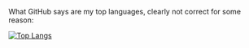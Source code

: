 What GitHub says are my top languages, clearly not correct for some reason:

[![Top Langs](github-readme-stats-5mob3ti44-thwaller.vercel.app/api/top-langs/?username=thwaller&layout=compact&langs_count=8&theme=dark&count_private=true)](https://github.com/thwaller/github-readme-stats)

<!--
**thwaller/thwaller** is a ✨ _special_ ✨ repository because its `README.md` (this file) appears on your GitHub profile.

Here are some ideas to get you started:

- 🔭 I’m currently working on ...
- 🌱 I’m currently learning ...
- 👯 I’m looking to collaborate on ...
- 🤔 I’m looking for help with ...
- 💬 Ask me about ...
- 📫 How to reach me: ...
- 😄 Pronouns: ...
- ⚡ Fun fact: ...
-->
